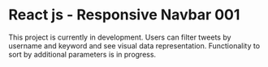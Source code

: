 # React js - Responsive Navbar 001

This project is currently in development. Users can filter tweets by username and keyword and see visual data representation. Functionality to sort by additional parameters is in progress.
